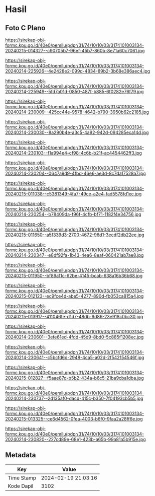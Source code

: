 # Hasil

## Foto C Plano

https://sirekap-obj-formc.kpu.go.id/40e0/pemilu/pdpr/31/74/10/10/03/3174101003134-20240215-014327--c90705b7-96ef-45b7-860b-8e71a60c7061.jpg

https://sirekap-obj-formc.kpu.go.id/40e0/pemilu/pdpr/31/74/10/10/03/3174101003134-20240214-225926--4e2428e2-099d-4834-89b2-3b68e386aec4.jpg

https://sirekap-obj-formc.kpu.go.id/40e0/pemilu/pdpr/31/74/10/10/03/3174101003134-20240214-225949--5fd7a01d-0850-487f-b885-6f0282e76f79.jpg

https://sirekap-obj-formc.kpu.go.id/40e0/pemilu/pdpr/31/74/10/10/03/3174101003134-20240214-230009--425cc44e-9578-4642-b790-3950b62c2185.jpg

https://sirekap-obj-formc.kpu.go.id/40e0/pemilu/pdpr/31/74/10/10/03/3174101003134-20240214-230030--8a290b4e-a3c5-4a92-942d-094285eca14d.jpg

https://sirekap-obj-formc.kpu.go.id/40e0/pemilu/pdpr/31/74/10/10/03/3174101003134-20240214-230103--f1a994e4-cf98-4c6b-b21f-ac4454462ff3.jpg

https://sirekap-obj-formc.kpu.go.id/40e0/pemilu/pdpr/31/74/10/10/03/3174101003134-20240214-230204--0647a9d9-4fbd-46e6-ae3d-8c7da17528a7.jpg

https://sirekap-obj-formc.kpu.go.id/40e0/pemilu/pdpr/31/74/10/10/03/3174101003134-20240215-011038--c5381349-4fa7-49ce-a2e4-fad5578fd1ec.jpg

https://sirekap-obj-formc.kpu.go.id/40e0/pemilu/pdpr/31/74/10/10/03/3174101003134-20240214-230254--b78409da-f96f-4cfb-bf71-1182f4e34756.jpg

https://sirekap-obj-formc.kpu.go.id/40e0/pemilu/pdpr/31/74/10/10/03/3174101003134-20240215-011650--a5f339d3-2700-4672-96d1-3ecdf2db22ee.jpg

https://sirekap-obj-formc.kpu.go.id/40e0/pemilu/pdpr/31/74/10/10/03/3174101003134-20240214-230347--e8df92fa-1b43-4ea6-8eaf-060421ab7ae8.jpg

https://sirekap-obj-formc.kpu.go.id/40e0/pemilu/pdpr/31/74/10/10/03/3174101003134-20240215-011950--bf89a11c-62be-4145-bcab-638a16b36b68.jpg

https://sirekap-obj-formc.kpu.go.id/40e0/pemilu/pdpr/31/74/10/10/03/3174101003134-20240215-012123--ec9fce4d-abe5-4277-890d-fb053ca815a4.jpg

https://sirekap-obj-formc.kpu.go.id/40e0/pemilu/pdpr/31/74/10/10/03/3174101003134-20240215-013917--411046fe-d1d7-48db-9d86-23e918c0bc30.jpg

https://sirekap-obj-formc.kpu.go.id/40e0/pemilu/pdpr/31/74/10/10/03/3174101003134-20240214-230601--3efe61ed-4fdd-45d9-8bd0-5c885f1208ec.jpg

https://sirekap-obj-formc.kpu.go.id/40e0/pemilu/pdpr/31/74/10/10/03/3174101003134-20240214-230641--c5bcfd6d-2948-4ca5-a02d-2f542154546f.jpg

https://sirekap-obj-formc.kpu.go.id/40e0/pemilu/pdpr/31/74/10/10/03/3174101003134-20240215-012827--f5aae87d-b5b2-434a-b6c5-21ba9cba1dba.jpg

https://sirekap-obj-formc.kpu.go.id/40e0/pemilu/pdpr/31/74/10/10/03/3174101003134-20240214-230737--2d135af0-dacd-415c-b350-7f04193cb5b5.jpg

https://sirekap-obj-formc.kpu.go.id/40e0/pemilu/pdpr/31/74/10/10/03/3174101003134-20240215-013325--ce6d4562-0fea-4003-b6f0-9faa2a28ff6e.jpg

https://sirekap-obj-formc.kpu.go.id/40e0/pemilu/pdpr/31/74/10/10/03/3174101003134-20240214-230820--227cd89e-68e1-423b-a65b-99a81a5b915e.jpg


## Metadata

| Key        | Value               |
| ---------- | ------------------- |
| Time Stamp | 2024-02-19 21:03:16 |
| Kode Dapil | 3102                |



